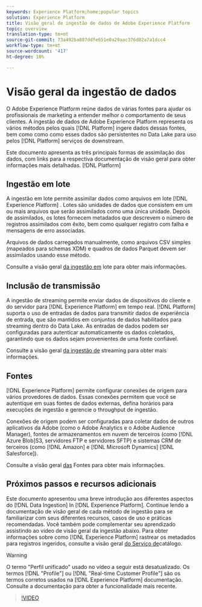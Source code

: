 ```yaml
---
keywords: Experience Platform;home;popular topics
solution: Experience Platform
title: Visão geral de ingestão de dados de Adobe Experience Platform
topic: overview
translation-type: tm+mt
source-git-commit: 73a492ba887ddfe651e0a29aac376d82a7a1dcc4
workflow-type: tm+mt
source-wordcount: '417'
ht-degree: 10%

---
```



# Visão geral da ingestão de dados

O Adobe Experience Platform reúne dados de várias fontes para ajudar os profissionais de marketing a entender melhor o comportamento de seus clientes. A ingestão de dados de Adobe Experience Platform representa os vários métodos pelos quais [!DNL Platform] ingere dados dessas fontes, bem como como como esses dados são persistentes no Data Lake para uso pelos [!DNL Platform] serviços de downstream.

Este documento apresenta as três principais formas de assimilação dos dados, com links para a respectiva documentação de visão geral para obter informações mais detalhadas. [!DNL Platform]

## Ingestão em lote

A ingestão em lote permite assimilar dados como arquivos em lote [!DNL Experience Platform] . Lotes são unidades de dados que consistem em um ou mais arquivos que serão assimilados como uma única unidade. Depois de assimilados, os lotes fornecem metadados que descrevem o número de registros assimilados com êxito, bem como qualquer registro com falha e mensagens de erro associadas.

Arquivos de dados carregados manualmente, como arquivos CSV simples (mapeados para schemas XDM) e quadros de dados Parquet devem ser assimilados usando esse método.

Consulte a visão geral [da ingestão em](./batch-ingestion/overview.md) lote para obter mais informações.

## Inclusão de transmissão

A ingestão de streaming permite enviar dados de dispositivos do cliente e do servidor para [!DNL Experience Platform] em tempo real. [!DNL Platform] suporta o uso de entradas de dados para transmitir dados de experiência de entrada, que são mantidos em conjuntos de dados habilitados para streaming dentro do Data Lake. As entradas de dados podem ser configuradas para autenticar automaticamente os dados coletados, garantindo que os dados sejam provenientes de uma fonte confiável.

Consulte a visão geral [da ingestão de](./streaming-ingestion/overview.md) streaming para obter mais informações.

## Fontes

[!DNL Experience Platform] permite configurar conexões de origem para vários provedores de dados. Essas conexões permitem que você se autentique em suas fontes de dados externas, defina horários para execuções de ingestão e gerencie o throughput de ingestão.

Conexões de origem podem ser configuradas para coletar dados de outros aplicativos da Adobe (como o Adobe Analytics e o Adobe Audience Manager), fontes de armazenamentos em nuvem de terceiros (como [!DNL Azure Blob]S3, servidores FTP e servidores SFTP) e sistemas CRM de terceiros (como [!DNL Amazon] e [!DNL Microsoft Dynamics] [!DNL Salesforce]).

Consulte a visão geral [das](../sources/home.md) Fontes para obter mais informações.

## Próximos passos e recursos adicionais

Este documento apresentou uma breve introdução aos diferentes aspectos do [!DNL Data Ingestion] In [!DNL Experience Platform]. Continue lendo a documentação de visão geral de cada método de ingestão para se familiarizar com seus diferentes recursos, casos de uso e práticas recomendadas. Você também pode complementar seu aprendizado assistindo ao vídeo de visão geral da ingestão abaixo. Para obter informações sobre como [!DNL Experience Platform] rastrear os metadados para registros ingeridos, consulte a visão geral [do Serviço de](../catalog/home.md)catálogo.

>[!WARNING]
>
> O termo &quot;Perfil unificado&quot; usado no vídeo a seguir está desatualizado. Os termos [!DNL "Profile"] ou [!DNL "Real-time Customer Profile"] são os termos corretos usados na [!DNL Experience Platform] documentação. Consulte a documentação para obter a funcionalidade mais recente.

>[!VIDEO](https://video.tv.adobe.com/v/27106?quality=12&learn=on)